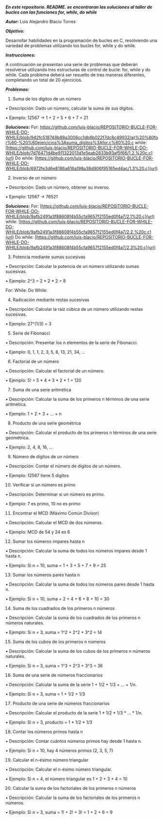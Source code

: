 ***En este repositorio. README. se encontraran las soluciones al taller de bucles con las funciones for, while, do while***

***Autor:***
Luis Alejandro Blacio Torres

***Objetivo:***

Desarrollar habilidades en la programación de bucles en C, resolviendo una variedad de problemas utilizando los bucles for, while y do while.

***Instrucciones:***

A continuación se presentan una serie de problemas que deberán resolverse utilizando tres estructuras de control de bucle: for, while y do while. Cada problema deberá ser resuelto de tres maneras diferentes, completando un total de 20 ejercicios.

***Problemas:***

1. Suma de los dígitos de un número

• Descripción: Dado un número, calcular la suma de sus dígitos.

• Ejemplo: 12567 -> 1 + 2 + 5 + 6 + 7 = 21

***Soluciones:***
For: [https://github.com/luis-blacio/REPOSITORIO-BUCLE-FOR-WHILE-DO-WHILE/blob/942fc518748b88a3006cc1db6b022f7dc8c49932/a)%20%60for%60-%20%60ejercicios%3Asuma_digitos%3Afor.c%60%20.c](url)
while: [https://github.com/luis-blacio/REPOSITORIO-BUCLE-FOR-WHILE-DO-WHILE/blob/7d76471d4be911322013d1e5eab2833b93af5f66/1.2.%20c.c](url)
Do while: [https://github.com/luis-blacio/REPOSITORIO-BUCLE-FOR-WHILE-DO-WHILE/blob/6972fe3d6e8186a616a198a38d906f95165ed4ac/1.3%20.c](url)


2. Inverso de un número

• Descripción: Dado un número, obtener su inverso.

• Ejemplo: 12567 -> 76521

***Soluciones:***
For: [https://github.com/luis-blacio/REPOSITORIO-BUCLE-FOR-WHILE-DO-WHILE/blob/9afb2491a3f88608f4b55cfa9657f2155ed0f4a7/2.1%20.c](url)
while: [https://github.com/luis-blacio/REPOSITORIO-BUCLE-FOR-WHILE-DO-WHILE/blob/9afb2491a3f88608f4b55cfa9657f2155ed0f4a7/2.2.%20c.c](url)
Do while: [https://github.com/luis-blacio/REPOSITORIO-BUCLE-FOR-WHILE-DO-WHILE/blob/9afb2491a3f88608f4b55cfa9657f2155ed0f4a7/2.3%20.c](url)

3. Potencia mediante sumas sucesivas

• Descripción: Calcular la potencia de un número utilizando sumas sucesivas.

• Ejemplo: 2^3 = 2 * 2 * 2 = 8

For:
While:
Do While:

4. Radicación mediante restas sucesivas

• Descripción: Calcular la raíz cúbica de un número utilizando restas sucesivas.

• Ejemplo: 27^(1/3) = 3

5. Serie de Fibonacci

• Descripción: Presentar los n elementos de la serie de Fibonacci.

• Ejemplo: 0, 1, 1, 2, 3, 5, 8, 13, 21, 34, …

6. Factorial de un número

• Descripción: Calcular el factorial de un número.

• Ejemplo: 5! = 5 * 4 * 3 * 2 * 1 = 120

7. Suma de una serie aritmética

• Descripción: Calcular la suma de los primeros n términos de una serie aritmética.

• Ejemplo: 1 + 2 + 3 + … + n

8. Producto de una serie geométrica

• Descripción: Calcular el producto de los primeros n términos de una serie geométrica.

• Ejemplo: 2, 4, 8, 16, …

9. Número de dígitos de un número

• Descripción: Contar el número de dígitos de un número.

• Ejemplo: 12567 tiene 5 dígitos

10. Verificar si un número es primo

• Descripción: Determinar si un número es primo.

• Ejemplo: 7 es primo, 10 no es primo

11. Encontrar el MCD (Máximo Común Divisor)

• Descripción: Calcular el MCD de dos números.

• Ejemplo: MCD de 54 y 24 es 6

12. Sumar los números impares hasta n

• Descripción: Calcular la suma de todos los números impares desde 1 hasta n.

• Ejemplo: Si n = 10, suma = 1 + 3 + 5 + 7 + 9 = 25

13. Sumar los números pares hasta n

• Descripción: Calcular la suma de todos los números pares desde 1 hasta n.

• Ejemplo: Si n = 10, suma = 2 + 4 + 6 + 8 + 10 = 30

14. Suma de los cuadrados de los primeros n números

• Descripción: Calcular la suma de los cuadrados de los primeros n números naturales.

• Ejemplo: Si n = 3, suma = 1^2 + 2^2 + 3^2 = 14

15. Suma de los cubos de los primeros n números

• Descripción: Calcular la suma de los cubos de los primeros n números naturales.

• Ejemplo: Si n = 3, suma = 1^3 + 2^3 + 3^3 = 36

16. Suma de una serie de números fraccionarios

• Descripción: Calcular la suma de la serie 1 + 1/2 + 1/3 + … + 1/n.

• Ejemplo: Si n = 3, suma = 1 + 1/2 + 1/3

17. Producto de una serie de números fraccionarios

• Descripción: Calcular el producto de la serie 1 * 1/2 * 1/3 * … * 1/n.

• Ejemplo: Si n = 3, producto = 1 * 1/2 * 1/3

18. Contar los números primos hasta n

• Descripción: Contar cuántos números primos hay desde 1 hasta n.

• Ejemplo: Si n = 10, hay 4 números primos (2, 3, 5, 7)

19. Calcular el n-ésimo número triangular

• Descripción: Calcular el n-ésimo número triangular.

• Ejemplo: Si n = 4, el número triangular es 1 + 2 + 3 + 4 = 10

20. Calcular la suma de los factoriales de los primeros n números

• Descripción: Calcular la suma de los factoriales de los primeros n números.

• Ejemplo: Si n = 3, suma = 1! + 2! + 3! = 1 + 2 + 6 = 9


